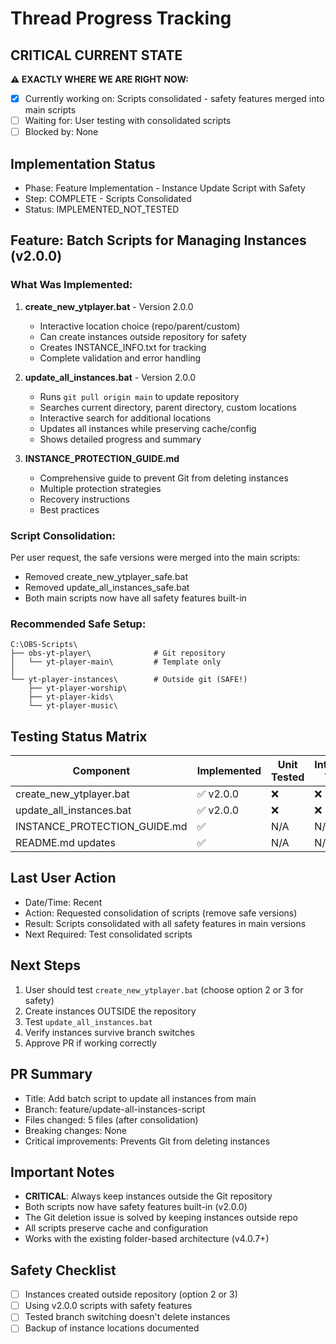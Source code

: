 # Thread Progress Tracking

## CRITICAL CURRENT STATE
**⚠️ EXACTLY WHERE WE ARE RIGHT NOW:**
- [x] Currently working on: Scripts consolidated - safety features merged into main scripts
- [ ] Waiting for: User testing with consolidated scripts
- [ ] Blocked by: None

## Implementation Status
- Phase: Feature Implementation - Instance Update Script with Safety
- Step: COMPLETE - Scripts Consolidated
- Status: IMPLEMENTED_NOT_TESTED

## Feature: Batch Scripts for Managing Instances (v2.0.0)

### What Was Implemented:

1. **create_new_ytplayer.bat** - Version 2.0.0
   - Interactive location choice (repo/parent/custom)
   - Can create instances outside repository for safety
   - Creates INSTANCE_INFO.txt for tracking
   - Complete validation and error handling

2. **update_all_instances.bat** - Version 2.0.0
   - Runs `git pull origin main` to update repository
   - Searches current directory, parent directory, custom locations
   - Interactive search for additional locations
   - Updates all instances while preserving cache/config
   - Shows detailed progress and summary

3. **INSTANCE_PROTECTION_GUIDE.md**
   - Comprehensive guide to prevent Git from deleting instances
   - Multiple protection strategies
   - Recovery instructions
   - Best practices

### Script Consolidation:
Per user request, the safe versions were merged into the main scripts:
- Removed create_new_ytplayer_safe.bat
- Removed update_all_instances_safe.bat
- Both main scripts now have all safety features built-in

### Recommended Safe Setup:
```
C:\OBS-Scripts\
├── obs-yt-player\              # Git repository
│   └── yt-player-main\         # Template only
│
└── yt-player-instances\        # Outside git (SAFE!)
    ├── yt-player-worship\
    ├── yt-player-kids\
    └── yt-player-music\
```

## Testing Status Matrix
| Component | Implemented | Unit Tested | Integration Tested | Safety Tested | 
|-----------|------------|-------------|--------------------|--------------| 
| create_new_ytplayer.bat | ✅ v2.0.0 | ❌ | ❌ | ❌ |
| update_all_instances.bat | ✅ v2.0.0 | ❌ | ❌ | ❌ |
| INSTANCE_PROTECTION_GUIDE.md | ✅ | N/A | N/A | N/A |
| README.md updates | ✅ | N/A | N/A | N/A |

## Last User Action
- Date/Time: Recent
- Action: Requested consolidation of scripts (remove safe versions)
- Result: Scripts consolidated with all safety features in main versions
- Next Required: Test consolidated scripts

## Next Steps
1. User should test `create_new_ytplayer.bat` (choose option 2 or 3 for safety)
2. Create instances OUTSIDE the repository
3. Test `update_all_instances.bat`
4. Verify instances survive branch switches
5. Approve PR if working correctly

## PR Summary
- Title: Add batch script to update all instances from main
- Branch: feature/update-all-instances-script
- Files changed: 5 files (after consolidation)
- Breaking changes: None
- Critical improvements: Prevents Git from deleting instances

## Important Notes
- **CRITICAL**: Always keep instances outside the Git repository
- Both scripts now have safety features built-in (v2.0.0)
- The Git deletion issue is solved by keeping instances outside repo
- All scripts preserve cache and configuration
- Works with the existing folder-based architecture (v4.0.7+)

## Safety Checklist
- [ ] Instances created outside repository (option 2 or 3)
- [ ] Using v2.0.0 scripts with safety features
- [ ] Tested branch switching doesn't delete instances
- [ ] Backup of instance locations documented